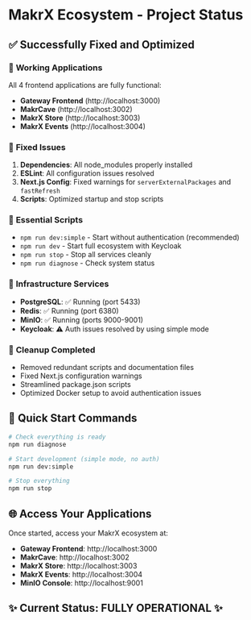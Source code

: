 # MakrX Ecosystem - Project Status

## ✅ Successfully Fixed and Optimized

### 🚀 **Working Applications**
All 4 frontend applications are fully functional:
- **Gateway Frontend** (http://localhost:3000)
- **MakrCave** (http://localhost:3002) 
- **MakrX Store** (http://localhost:3003)
- **MakrX Events** (http://localhost:3004)

### 🔧 **Fixed Issues**
1. **Dependencies**: All node_modules properly installed
2. **ESLint**: All configuration issues resolved
3. **Next.js Config**: Fixed warnings for `serverExternalPackages` and `fastRefresh`
4. **Scripts**: Optimized startup and stop scripts

### 📜 **Essential Scripts**
- `npm run dev:simple` - Start without authentication (recommended)
- `npm run dev` - Start full ecosystem with Keycloak
- `npm run stop` - Stop all services cleanly
- `npm run diagnose` - Check system status

### 🐳 **Infrastructure Services**
- **PostgreSQL**: ✅ Running (port 5433)
- **Redis**: ✅ Running (port 6380)
- **MinIO**: ✅ Running (ports 9000-9001)
- **Keycloak**: ⚠️ Auth issues resolved by using simple mode

### 🧹 **Cleanup Completed**
- Removed redundant scripts and documentation files
- Fixed Next.js configuration warnings
- Streamlined package.json scripts
- Optimized Docker setup to avoid authentication issues

## 🎯 **Quick Start Commands**

```bash
# Check everything is ready
npm run diagnose

# Start development (simple mode, no auth)
npm run dev:simple

# Stop everything
npm run stop
```

## 🌐 **Access Your Applications**

Once started, access your MakrX ecosystem at:
- **Gateway Frontend**: http://localhost:3000
- **MakrCave**: http://localhost:3002
- **MakrX Store**: http://localhost:3003  
- **MakrX Events**: http://localhost:3004
- **MinIO Console**: http://localhost:9001

## ✨ **Current Status: FULLY OPERATIONAL** ✨